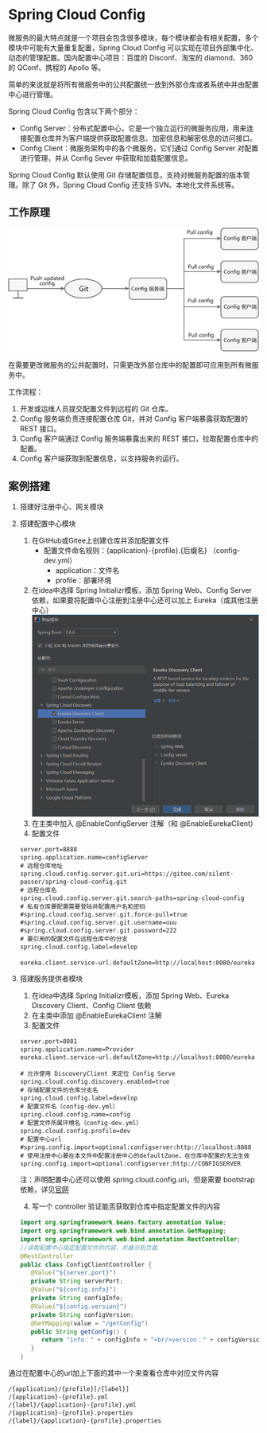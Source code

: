 # Spring Cloud Config

微服务的最大特点就是一个项目会包含很多模块，每个模块都会有相关配置，多个模块中可能有大量重复配置，Spring Cloud Config 可以实现在项目外部集中化、动态的管理配置。国内配置中心项目：百度的 Disconf、淘宝的 diamond、360 的 QConf、携程的 Apollo 等。

简单的来说就是将所有微服务中的公共配置统一放到外部仓库或者系统中并由配置中心进行管理。

Spring Cloud Config 包含以下两个部分：
- Config Server：分布式配置中心，它是一个独立运行的微服务应用，用来连接配置仓库并为客户端提供获取配置信息、加密信息和解密信息的访问接口。
- Config Client：微服务架构中的各个微服务，它们通过 Config Server 对配置进行管理，并从 Config Sever 中获取和加载配置信息。

Spring Cloud Config 默认使用 Git 存储配置信息，支持对微服务配置的版本管理。除了 Git 外，Spring Cloud Config 还支持 SVN、本地化文件系统等。

## 工作原理

![](../../img/spring-cloud-config.png)


在需要更改微服务的公共配置时，只需更改外部仓库中的配置即可应用到所有微服务中。

工作流程：
1. 开发或运维人员提交配置文件到远程的 Git 仓库。
2. Config 服务端负责连接配置仓库 Git，并对 Config 客户端暴露获取配置的 REST 接口。
3. Config 客户端通过 Config 服务端暴露出来的 REST 接口，拉取配置仓库中的配置。
4. Config 客户端获取到配置信息，以支持服务的运行。

## 案例搭建

1. 搭建好注册中心、网关模块
2. 搭建配置中心模块
   1. 在GitHub或Gitee上创建仓库并添加配置文件
      - 配置文件命名规则：{application}-{profile}.{后缀名} （config-dev.yml）
        - application：文件名
        - profile：部署环境
   2. 在idea中选择 Spring Initializr模板，添加 Spring Web、Config Server 依赖，如果要将配置中心注册到注册中心还可以加上 Eureka（或其他注册中心）![](../../img/spring%20cloud%20config%20server.png)
   3. 在主类中加入 @EnableConfigServer 注解（和 @EnableEurekaClient）
   4. 配置文件
    ```properties
    server.port=8888
    spring.application.name=configServer
    # 远程仓库地址
    spring.cloud.config.server.git.uri=https://gitee.com/silent-passer/spring-cloud-config.git
    # 远程仓库名
    spring.cloud.config.server.git.search-paths=spring-cloud-config
    # 私有仓库要配置需要登陆并配置用户名和密码
    #spring.cloud.config.server.git.force-pull=true
    #spring.cloud.config.server.git.username=uuu
    #spring.cloud.config.server.git.password=222
    # 要引用的配置文件在远程仓库中的分支
    spring.cloud.config.label=develop

    eureka.client.service-url.defaultZone=http://localhost:8080/eureka
    ```
3. 搭建服务提供者模块
   1. 在idea中选择 Spring Initializr模板，添加 Spring Web、Eureka Discovery Client、Config Client 依赖
   2. 在主类中添加 @EnableEurekaClient 注解
   3. 配置文件
   ```properties
   server.port=8081
   spring.application.name=Provider
   eureka.client.service-url.defaultZone=http://localhost:8080/eureka

   # 允许使用 DiscoveryClient 来定位 Config Serve
   spring.cloud.config.discovery.enabled=true
   # 存储配置文件的仓库分支名
   spring.cloud.config.label=develop
   # 配置文件名（config-dev.yml）
   spring.cloud.config.name=config
   # 配置文件所属环境名（config-dev.yml）
   spring.cloud.config.profile=dev
   # 配置中心url
   #spring.config.import=optional:configserver:http://localhost:8888
   # 使用注册中心要在本文件中配置注册中心的defaultZone，在仓库中配置的无法生效
   spring.config.import=optional:configserver:http://CONFIGSERVER
   ``` 
   注：声明配置中心还可以使用 spring.cloud.config.uri，但是需要 bootstrap 依赖，详见[官网](https://docs.spring.io/spring-cloud-config/docs/current/reference/html/#config-first-bootstrap)

   4. 写一个 controller 验证能否获取到仓库中指定配置文件的内容
   ```java
   import org.springframework.beans.factory.annotation.Value;
   import org.springframework.web.bind.annotation.GetMapping;
   import org.springframework.web.bind.annotation.RestController;
   //读取配置中心指定配置文件的内容，并展示到页面
   @RestController
   public class ConfigClientController {
      @Value("${server.port}")
      private String serverPort;
      @Value("${config.info}")
      private String configInfo;
      @Value("${config.version}")
      private String configVersion;
      @GetMapping(value = "/getConfig")
      public String getConfig() {
         return "info：" + configInfo + "<br/>version：" + configVersion + "<br/>port：" + serverPort;
      }
   }
   ```




通过在配置中心的url加上下面的其中一个来查看仓库中对应文件内容
```text
/{application}/{profile}[/{label}]
/{application}-{profile}.yml
/{label}/{application}-{profile}.yml
/{application}-{profile}.properties
/{label}/{application}-{profile}.properties
```


   
